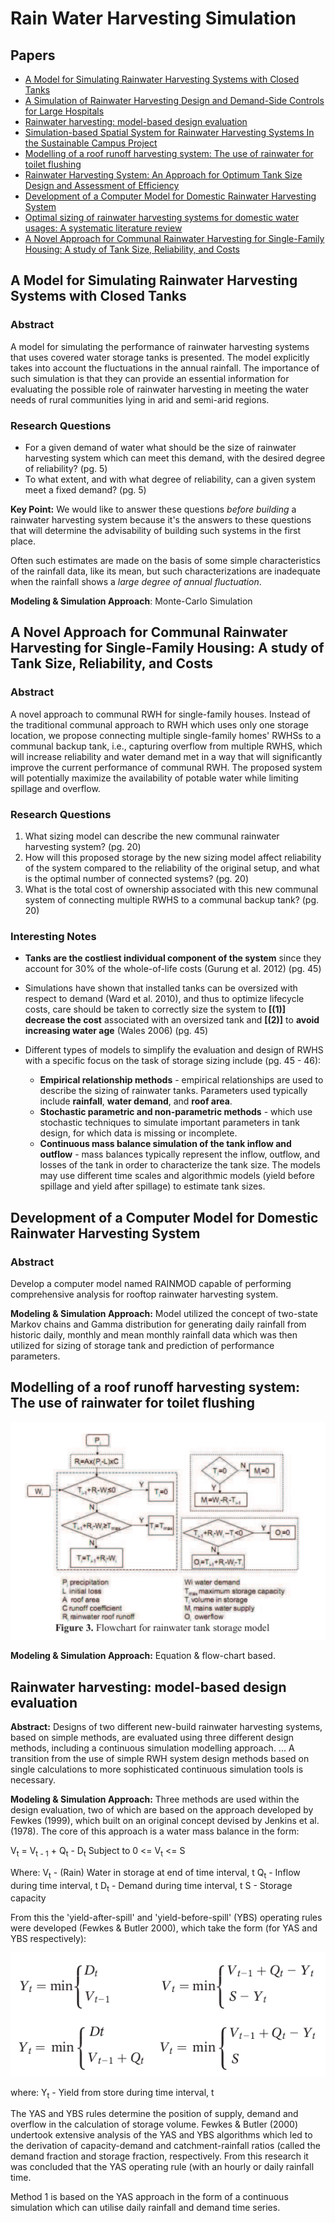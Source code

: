 # Rain Water Harvesting Simulation

## Papers
* [A Model for Simulating Rainwater Harvesting Systems with Closed Tanks](https://www.ircwash.org/sites/default/files/213.2-95MO-14785.pdf)
* [A Simulation of Rainwater Harvesting Design and Demand-Side Controls for Large Hospitals](https://www.researchgate.net/publication/325292766_A_Simulation_of_Rainwater_Harvesting_Design_and_Demand-Side_Controls_for_Large_Hospitals)
* [Rainwater harvesting: model-based design evaluation](https://www.researchgate.net/publication/40895059_Rainwater_harvesting_Model-based_design_evaluation)
* [Simulation-based Spatial System for Rainwater Harvesting Systems In the Sustainable Campus Project](https://www.tandfonline.com/doi/pdf/10.3130/jaabe.11.213)
* [Modelling of a roof runoff harvesting system: The use of rainwater for toilet flushing](https://core.ac.uk/download/pdf/12042821.pdf)
* [Rainwater Harvesting System: An Approach for Optimum Tank Size Design and Assessment of Efficiency](https://cs-people.bu.edu/papon/pdfs/2017_STK_MTIP.pdf)
* [Development of a Computer Model for Domestic Rainwater Harvesting System](https://www.ijert.org/research/development-of-a-computer-model-for-domestic-rainwater-harvesting-system-IJERTV4IS090312.pdf)
* [Optimal sizing of rainwater harvesting systems for domestic water usages: A systematic literature review](https://www.sciencedirect.com/science/article/pii/S2590289X20300049)
* [A Novel Approach for Communal Rainwater Harvesting for Single-Family Housing: A study of Tank Size, Reliability, and Costs](https://vtechworks.lib.vt.edu/bitstream/handle/10919/97580/Semaan_M_D_2020.pdf?sequence=1&isAllowed=y)

## A Model for Simulating Rainwater Harvesting Systems with Closed Tanks

### Abstract
A model for simulating the performance of rainwater harvesting systems that uses covered water storage tanks is presented. The model explicitly takes into account the fluctuations in the annual rainfall. The importance of such simulation is that they can provide an essential information for evaluating the possible role of rainwater harvesting in meeting the water needs of rural communities lying in arid and semi-arid regions.

### Research Questions
* For a given demand of water what should be the size of rainwater
harvesting system which can meet this demand, with the desired degree of
reliability? (pg. 5)
* To what extent, and with what
degree of reliability, can a given system meet a fixed demand? (pg. 5)

**Key Point:** We would like to answer these questions *before building* a
rainwater harvesting system because it's the answers to these questions that will determine the advisability of building such systems in the first place.

Often such estimates are made on the basis of some simple characteristics of the rainfall data, like its mean, but such characterizations are inadequate when the rainfall shows a *large degree of annual fluctuation*.

**Modeling & Simulation Approach**: Monte-Carlo Simulation

## A Novel Approach for Communal Rainwater Harvesting for Single-Family Housing: A study of Tank Size, Reliability, and Costs

### Abstract
A novel approach to communal RWH for single-family houses. Instead of the traditional communal approach to RWH which uses only one storage location, we propose connecting multiple single-family homes' RWHSs to a communal backup tank, i.e., capturing overflow from multiple RWHS, which will increase reliability and water demand met in a way that will significantly improve the current performance of communal RWH. The proposed system will potentially maximize the availability of potable water while limiting spillage and overflow.

### Research Questions
1. What sizing model can describe the new communal rainwater harvesting system? (pg. 20)
2. How will this proposed storage by the new sizing model affect reliability of the system compared to the reliability of the original setup, and what is the optimal number of connected systems? (pg. 20)
3. What is the total cost of ownership associated with this new communal system of connecting multiple RWHS to a communal backup tank? (pg. 20)

### Interesting Notes
* **Tanks are the costliest individual component of the system** since they account for 30% of the whole-of-life costs (Gurung et al. 2012) (pg. 45)
* Simulations have shown that installed tanks can be oversized with respect to demand (Ward et al. 2010), and thus to optimize lifecycle costs, care should be taken to correctly size the system to **[(1)]** **decrease the cost** associated with an oversized
tank and **[(2)]** to **avoid increasing water age** (Wales 2006) (pg. 45)

* Different types of models to simplify the evaluation and design of RWHS with a specific focus on the task of
storage sizing include (pg. 45 - 46):
  * **Empirical relationship methods** - empirical relationships are used to describe the sizing of rainwater tanks. Parameters used typically
include **rainfall**, **water demand**, and **roof area**.
  * **Stochastic parametric and non-parametric methods** - which use stochastic techniques to simulate important parameters in tank design, for which data is missing or incomplete.
  * **Continuous mass balance simulation of the tank inflow and outflow** - mass balances typically represent the inflow, outflow, and losses of the tank in order to characterize the tank size. The models may use different time scales and algorithmic models (yield before spillage and yield after spillage) to estimate tank sizes.

## Development of a Computer Model for Domestic Rainwater Harvesting System

### Abstract
Develop a computer model named RAINMOD capable of performing comprehensive analysis for rooftop rainwater
harvesting system.

**Modeling & Simulation Approach:** Model utilized the concept of two-state Markov chains and Gamma distribution for generating daily rainfall from historic daily, monthly and mean monthly rainfall data which was then utilized for sizing of storage tank and prediction of performance parameters.

## Modelling of a roof runoff harvesting system: The use of rainwater for toilet flushing

![Flowchart for rainwater tank storage model](rainwater-tank-storage-model.png)

**Modeling & Simulation Approach:** Equation & flow-chart based.

## Rainwater harvesting: model-based design evaluation

**Abstract:** Designs of two different new-build rainwater harvesting systems, based on simple methods, are evaluated using three different design methods, including a continuous simulation modelling approach. ... A transition from the use of simple RWH system design methods based on single calculations to more sophisticated continuous simulation tools is necessary.

**Modeling & Simulation Approach:** Three methods are used within the design evaluation, two of which are based on the approach developed by Fewkes (1999), which built on an original concept devised by Jenkins et al. (1978). The core of this approach is a water mass balance in the form:

V<sub>t</sub> = V<sub>t - 1</sub> + Q<sub>t</sub> - D<sub>t</sub>
Subject to 0 <= V<sub>t</sub> <= S

Where:
V<sub>t</sub> - (Rain) Water in storage at end of time interval, t
Q<sub>t</sub> - Inflow during time interval, t
D<sub>t</sub> - Demand during time interval, t
S - Storage capacity

From this the 'yield-after-spill' and 'yield-before-spill' (YBS) operating rules were developed (Fewkes & Butler 2000), which take the form (for YAS and YBS respectively):

![yas ybs equations](./yas-ybs-equations.png)

where:
Y<sub>t</sub> - Yield from store during time interval, t

The YAS and YBS rules determine the position of supply, demand and overflow in the calculation of storage volume. Fewkes & Butler (2000) undertook extensive analysis of the YAS and YBS algorithms which led to the derivation of capacity-demand and catchment-rainfall ratios (called the demand fraction and storage fraction, respectively. From this research it was concluded that the YAS operating rule (with an hourly or daily rainfall time.

 Method 1 is based on the YAS approach in the form of a continuous simulation which can utilise daily rainfall and demand time series.